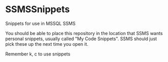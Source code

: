 # SSMSSnippets
Snippets for use in MSSQL SSMS

You should be able to place this repository in the location that SSMS wants personal snippets, usually called "My Code Snippets". SSMS should just pick these up the next time you open it.

Remember <ctrl> k, <ctrl> c to use snippets
